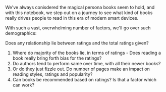 We've always conisdered the magical persona books seem to hold, and with this notebook, we step out on a journey to see what kind of books really drives people to read in this era of modern smart devices.

With such a vast, overwhelming number of factors, we'll go over such demographics:

Does any relationship lie between ratings and the total ratings given?
1. Where do majority of the books lie, in terms of ratings - Does reading a book really bring forth bias for the ratings?
2. Do authors tend to perform same over time, with all their newer books? 
3. Or do they just fizzle out. Do number of pages make an impact on reading styles, ratings and popularity? 
4. Can books be recommended based on ratings? Is that a factor which can work?

